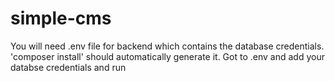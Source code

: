 # simple-cms

You will need .env file for backend which contains the database credentials. 
'composer install' should automatically generate it.
Got to .env and add your databse credentials and run
